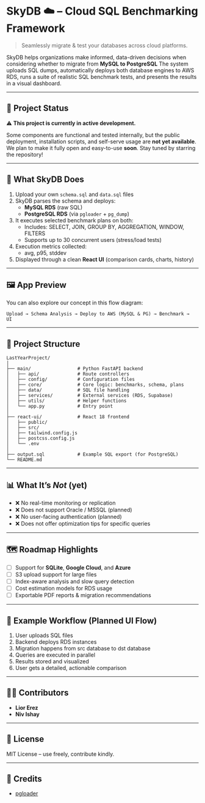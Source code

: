# SkyDB ☁️ – Cloud SQL Benchmarking Framework

> Seamlessly migrate & test your databases across cloud platforms.

SkyDB helps organizations make informed, data-driven decisions when considering whether to migrate from **MySQL to PostgreSQL** 
The system uploads SQL dumps, automatically deploys both database engines to AWS RDS, runs a suite of realistic SQL benchmark tests, and presents the results in a visual dashboard.

---

## 🚧 Project Status

⚠️ **This project is currently in active development.**

Some components are functional and tested internally, but the public deployment, installation scripts, and self-serve usage are **not yet available**.  
We plan to make it fully open and easy-to-use **soon**. Stay tuned by starring the repository!

---

## 🧠 What SkyDB Does

1. Upload your own `schema.sql` and `data.sql` files
2. SkyDB parses the schema and deploys:
   - **MySQL RDS** (raw SQL)
   - **PostgreSQL RDS** (via `pgloader` + `pg_dump`)
3. It executes selected benchmark plans on both:
   - Includes: SELECT, JOIN, GROUP BY, AGGREGATION, WINDOW, FILTERS
   - Supports up to 30 concurrent users (stress/load tests)
4. Execution metrics collected:
   - avg, p95, stddev
5. Displayed through a clean **React UI** (comparison cards, charts, history)

---

## 🖼️ App Preview

<here will be a poster photo>

You can also explore our concept in this flow diagram:

```
Upload → Schema Analysis → Deploy to AWS (MySQL & PG) → Benchmark →  UI
```

---

## 📁 Project Structure

```
LastYearProject/
│
├── main/                 # Python FastAPI backend
│   ├── api/              # Route controllers
│   ├── config/           # Configuration files
│   ├── core/             # Core logic: benchmarks, schema, plans
│   ├── data/             # SQL file handling
│   ├── services/         # External services (RDS, Supabase)
│   ├── utils/            # Helper functions
│   └── app.py            # Entry point
│
├── react-ui/             # React 18 frontend
│   ├── public/
│   ├── src/
│   ├── tailwind.config.js
│   ├── postcss.config.js
│   └── .env
│
├── output.sql            # Example SQL export (for PostgreSQL)
└── README.md
```

---

## 📊 What It’s *Not* (yet)

- ❌ No real-time monitoring or replication
- ❌ Does not support Oracle / MSSQL (planned)
- ❌ No user-facing authentication (planned)
- ❌ Does not offer optimization tips for specific queries

---

## 🗺️ Roadmap Highlights

- [ ] Support for **SQLite**, **Google Cloud**, and **Azure**
- [ ] S3 upload support for large files
- [ ] Index-aware analysis and slow query detection
- [ ] Cost estimation models for RDS usage
- [ ] Exportable PDF reports & migration recommendations

---

## 🧪 Example Workflow (Planned UI Flow)

1. User uploads SQL files
2. Backend deploys RDS instances
3. Migration happens from src database to dst database
4. Queries are executed in parallel
5. Results stored and visualized
6. User gets a detailed, actionable comparison

---

## 👨‍💻 Contributors

- **Lior Erez** 
- **Niv Ishay**

---

## 📄 License

MIT License – use freely, contribute kindly.

---

## 🙏 Credits

- [pgloader](https://github.com/dimitri/pgloader)
